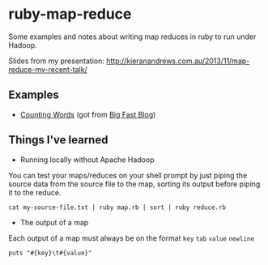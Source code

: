 ruby-map-reduce
===============

Some examples and notes about writing map reduces in ruby to run under Hadoop.

Slides from my presentation: http://kieranandrews.com.au/2013/11/map-reduce-my-recent-talk/

Examples
--------

* [Counting Words](https://github.com/adilsoncarvalho/ruby-map-reduce/tree/master/counting-words) (got from [Big Fast Blog][0])

Things I've learned
-------------------

* Running locally without Apache Hadoop

You can test your maps/reduces on your shell prompt by just piping the source data from the source file to the map, sorting its output before piping it to the reduce.

````
cat my-source-file.txt | ruby map.rb | sort | ruby reduce.rb
````

* The output of a map

Each output of a map must always be on the format `key` `tab` `value` `newline`

    puts "#{key}\t#{value}"

[0]: http://www.bigfastblog.com/map-reduce-with-ruby-using-hadoop#coding-your-map-and-reduce-scripts-in-ruby "Map-Reduce With Ruby Using Hadoop | Big Fast Blog"


